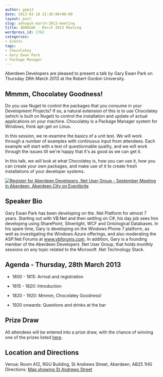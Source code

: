 ```yaml
---
author: gep13
date: 2013-03-18 22:36:00+00:00
layout: post
slug: adnuguk-march-2013-meeting
title: ADNUGUK - March 2013 Meeting
wordpress_id: 2762
categories:
- Events
tags:
- Chocolatey
- Gary Ewan Park
- Package Manager
---
```


Aberdeen Developers are pleased to present a talk by Gary Ewan Park on Thursday 28th March 2013 at the Robert Gordon University.




## **Mmmm, Chocolatey Goodness!**




Do you use Nuget to control the packages that you consume in your Development Projects? If so, a natural extension of this is to use Chocolatey (which is built on Nuget) to control the installation and update of actual applications on your machine. Chocolatey is a Package Manager system for Windows, think apt-get on Linux.




In this session, we re-examine the basics of a unit test. We will work through a number of examples with continuous input from attendees. Each example will start with a test of questionnable quality, and we will work through the issues till we're happy that it's as good as we can get it.




In this talk, we will look at what Chocolatey is, how you can use it, how you can create your own packages, and make use of it to create fresh installations of your developer systems.




[![Register for Aberdeen Developers .Net User Group - September Meeting in Aberdeen, Aberdeen City  on Eventbrite](http://www.eventbrite.com/registerbutton?eid=2581657808)](http://adnuguk-mar2013.eventbrite.co.uk)




## Speaker Bio




Gary Ewan Park has been developing on the .Net Platform for almost 7 years. Starting out with VB.Net and then settling on C#, his day job sees him developing using SharePoint, Silverlight, WCF and Ontological Databases. In his spare time, Gary is developing on the Windows Phone 7 platform, as well as investigating the Windows Azure offerings, and also moderating the ASP.Net Forums at www.vbforums.com. In addition, Gary is a founding member of the Aberdeen Developers .Net User Group, that holds monthly sessions on any topic related to the Microsoft .Net Technology Stack.




## Agenda - Thursday, 28th March 2013






  * 1800 - 1815: Arrival and registration


  * 1815 - 1820: Introduction


  * 1820 - 1920: Mmmm, Chocolatey Goodness!


  * 1920 onwards: Questions and drinks at the bar




## Prize Draw




All attendees will be entered into a prize draw, with the chance of winning one of the prizes listed [here](http://www.gep13.co.uk/blog/?p=107).




## Location and Directions




Venue: Room A12, RGU Building, St Andrews Street, Aberdeen, AB25 1HG Directions: [Map showing St Andrews Street](http://www.bing.com/maps/?v=2&cp=57.149542434132776~-2.102723645985436&lvl=17&dir=0&sty=c&eo=1&form=LMLTCC)
